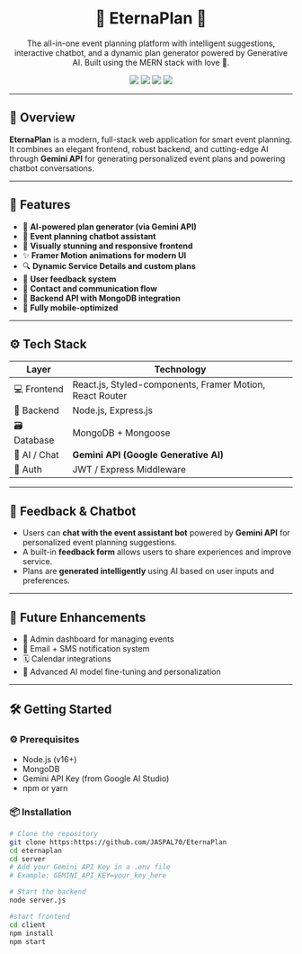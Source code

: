 <h1 align="center">🌟 EternaPlan 🌟</h1>

<p align="center">
  The all-in-one event planning platform with intelligent suggestions, interactive chatbot, and a dynamic plan generator powered by Generative AI. Built using the MERN stack with love 💖.
</p>

<p align="center">
  <img src="https://img.shields.io/badge/Fullstack-MERN-blue?style=for-the-badge&logo=mongodb" />
  <img src="https://img.shields.io/badge/Styled--Components-pink?style=for-the-badge&logo=styled-components" />
  <img src="https://img.shields.io/badge/Gemini%20API-GenAI-purple?style=for-the-badge" />
  <img src="https://img.shields.io/badge/Chatbot-Enabled-success?style=for-the-badge" />
</p>

---

## 🧠 Overview

**EternaPlan** is a modern, full-stack web application for smart event planning. It combines an elegant frontend, robust backend, and cutting-edge AI through **Gemini API** for generating personalized event plans and powering chatbot conversations.

---

## 🚀 Features

- 🧠 **AI-powered plan generator (via Gemini API)**
- 🤖 **Event planning chatbot assistant**
- 🎨 **Visually stunning and responsive frontend**
- ✨ **Framer Motion animations for modern UI**
- 🔍 **Dynamic Service Details and custom plans**
- 💬 **User feedback system**
- 📩 **Contact and communication flow**
- 🔐 **Backend API with MongoDB integration**
- 📱 **Fully mobile-optimized**

---

## ⚙️ Tech Stack

| Layer         | Technology                                 |
|---------------|---------------------------------------------|
| 💻 Frontend   | React.js, Styled-components, Framer Motion, React Router |
| 🧠 Backend    | Node.js, Express.js                         |
| 🗃️ Database    | MongoDB + Mongoose                         |
| 🤖 AI / Chat  | **Gemini API (Google Generative AI)**       |
| 🎯 Auth       | JWT / Express Middleware         |

---

## 💬 Feedback & Chatbot

- Users can **chat with the event assistant bot** powered by **Gemini API** for personalized event planning suggestions.
- A built-in **feedback form** allows users to share experiences and improve service.
- Plans are **generated intelligently** using AI based on user inputs and preferences.

---

## 🔮 Future Enhancements

- 🎯 Admin dashboard for managing events
- 💌 Email + SMS notification system
- 🗓️ Calendar integrations
- 🧠 Advanced AI model fine-tuning and personalization

---

## 🛠️ Getting Started

### ⚙️ Prerequisites

- Node.js (v16+)
- MongoDB
- Gemini API Key (from Google AI Studio)
- npm or yarn

### 📦 Installation

```bash
# Clone the repository
git clone https:https://github.com/JASPAL70/EternaPlan
cd eternaplan
cd server
# Add your Gemini API Key in a .env file
# Example: GEMINI_API_KEY=your_key_here

# Start the backend
node server.js

#start frontend
cd client
npm install
npm start
